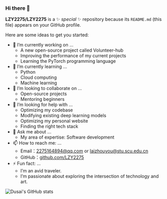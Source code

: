 ### Hi there 👋


**LZY2275/LZY2275** is a ✨ _special_ ✨ repository because its `README.md` (this file) appears on your GitHub profile.

Here are some ideas to get you started:

- 🔭 I’m currently working on ...
  - A new open-source project called Volunteer-hub
  - Improving the performance of my current projects
  - Learning the PyTorch programming language
- 🌱 I’m currently learning ...
  - Python
  - Cloud computing
  - Machine learning
- 👯 I’m looking to collaborate on ...
  - Open-source projects
  - Mentoring beginners
- 🤔 I’m looking for help with ...
  - Optimizing my codebase
  - Modifying existing deep learning models
  - Optimizing my personal website
  - Finding the right tech stack
- 💬 Ask me about ...
  - My area of expertise: Software development
- 📫 How to reach me: ...
  - Email：2275164894@qq.com or laizhouyou@stu.scu.edu.cn
  - GitHub：[github.com/LZY2275](https://github.com/LZY2275/LZY2275)
- ⚡ Fun fact: ...
  - I’m an avid traveler.
  - I’m passionate about exploring the intersection of technology and art.

![Dusai's GitHub stats](https://github-readme-stats.vercel.app/api?username=lzy2275)
